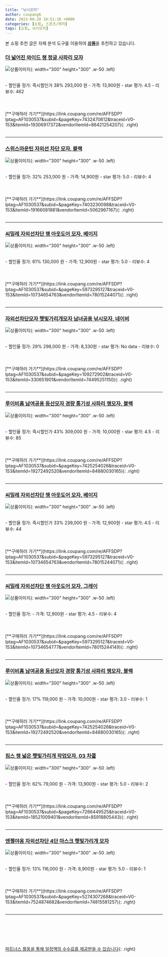 ```yaml
---
title: "낚시모자"
author: coupang6
date: 2023-08-20 10:51:10 +0800
categories: [쇼핑, 스포츠/레저]
tags: [쇼핑, 낚시모자]
---
```


본 쇼핑 추천 글은 자체 분석 도구를 이용하여 [**상품**](https://link.coupang.com/a/bao1ui)을 추천하고 있습니다.

### [더 넓어진 와이드 챙 정글 사파리 모자](https://link.coupang.com/re/AFFSDP?lptag=AF1030537&subid=&pageKey=7432470612&traceid=V0-153&itemId=19306917372&vendorItemId=86421254207)

![상품이미지](https://thumbnail10.coupangcdn.com/thumbnails/remote/230x230ex/image/vendor_inventory/c41a/a0400c61cff188cddbf0e07331e117b06997a93f65592100740435207dca.jpeg){: width="300" height="300" .w-50 .left}


<br>
- 할인율 정가: 즉시할인가 38%  293,000   원
- 가격: 13,900원
- star 평가: 4.5
- 리뷰수: 462
<br>
<br>
<br>
<br>
[**구매하러 가기**](https://link.coupang.com/re/AFFSDP?lptag=AF1030537&subid=&pageKey=7432470612&traceid=V0-153&itemId=19306917372&vendorItemId=86421254207){: .right}
<br>
<br>

---

### [스위스마운틴 자외선 차단 모자, 블랙](https://link.coupang.com/re/AFFSDP?lptag=AF1030537&subid=&pageKey=7403230098&traceid=V0-153&itemId=19166081881&vendorItemId=5062967167)

![상품이미지](https://thumbnail10.coupangcdn.com/thumbnails/remote/230x230ex/image/product/image/vendoritem/2019/08/22/5062967167/94bb7366-9916-44ee-9b87-b5e1f971a94a.jpg){: width="300" height="300" .w-50 .left}


<br>
- 할인율 정가: 32%  253,000   원
- 가격: 14,900원
- star 평가: 5.0
- 리뷰수: 4
<br>
<br>
<br>
<br>
[**구매하러 가기**](https://link.coupang.com/re/AFFSDP?lptag=AF1030537&subid=&pageKey=7403230098&traceid=V0-153&itemId=19166081881&vendorItemId=5062967167){: .right}
<br>
<br>

---

### [씨밀레 자외선차단 챙 아웃도어 모자, 베이지](https://link.coupang.com/re/AFFSDP?lptag=AF1030537&subid=&pageKey=5973295127&traceid=V0-153&itemId=10734654763&vendorItemId=78015244071)

![상품이미지](https://thumbnail7.coupangcdn.com/thumbnails/remote/230x230ex/image/retail/images/3136418081073713-c7b85f63-f65f-4c97-a341-5db73da4506f.jpg){: width="300" height="300" .w-50 .left}


<br>
- 할인율 정가: 61%  130,000   원
- 가격: 12,900원
- star 평가: 5.0
- 리뷰수: 4
<br>
<br>
<br>
<br>
[**구매하러 가기**](https://link.coupang.com/re/AFFSDP?lptag=AF1030537&subid=&pageKey=5973295127&traceid=V0-153&itemId=10734654763&vendorItemId=78015244071){: .right}
<br>
<br>

---

### [자외선차단모자 햇빛가리개모자 남녀공용 낚시모자, 네이비](https://link.coupang.com/re/AFFSDP?lptag=AF1030537&subid=&pageKey=109272902&traceid=V0-153&itemId=330651901&vendorItemId=74495251150)

![상품이미지](https://thumbnail8.coupangcdn.com/thumbnails/remote/230x230ex/image/rs_quotation_api/uckcishr/adb11074f11d491b88778708f5e5314b.jpg){: width="300" height="300" .w-50 .left}


<br>
- 할인율 정가: 29%  298,000   원
- 가격: 8,330원
- star 평가: No data
- 리뷰수: 0
<br>
<br>
<br>
<br>
[**구매하러 가기**](https://link.coupang.com/re/AFFSDP?lptag=AF1030537&subid=&pageKey=109272902&traceid=V0-153&itemId=330651901&vendorItemId=74495251150){: .right}
<br>
<br>

---

### [루이비홈 남여공용 등산모자 경량 통기성 사파리 챙모자, 블랙](https://link.coupang.com/re/AFFSDP?lptag=AF1030537&subid=&pageKey=7425254026&traceid=V0-153&itemId=19272492520&vendorItemId=84880030165)

![상품이미지](https://thumbnail9.coupangcdn.com/thumbnails/remote/230x230ex/image/retail/images/941888669000118-1e83475b-801b-4f9e-8e21-6e4d67fbb143.jpg){: width="300" height="300" .w-50 .left}


<br>
- 할인율 정가: 즉시할인가 43%  309,000   원
- 가격: 10,000원
- star 평가: 4.5
- 리뷰수: 85
<br>
<br>
<br>
<br>
[**구매하러 가기**](https://link.coupang.com/re/AFFSDP?lptag=AF1030537&subid=&pageKey=7425254026&traceid=V0-153&itemId=19272492520&vendorItemId=84880030165){: .right}
<br>
<br>

---

### [씨밀레 자외선차단 챙 아웃도어 모자, 베이지](https://link.coupang.com/re/AFFSDP?lptag=AF1030537&subid=&pageKey=5973295127&traceid=V0-153&itemId=10734654763&vendorItemId=78015244071)

![상품이미지](https://thumbnail7.coupangcdn.com/thumbnails/remote/230x230ex/image/retail/images/3136418081073713-c7b85f63-f65f-4c97-a341-5db73da4506f.jpg){: width="300" height="300" .w-50 .left}


<br>
- 할인율 정가: 즉시할인가 33%  239,000   원
- 가격: 12,900원
- star 평가: 4.5
- 리뷰수: 44
<br>
<br>
<br>
<br>
[**구매하러 가기**](https://link.coupang.com/re/AFFSDP?lptag=AF1030537&subid=&pageKey=5973295127&traceid=V0-153&itemId=10734654763&vendorItemId=78015244071){: .right}
<br>
<br>

---

### [씨밀레 자외선차단 챙 아웃도어 모자, 그레이](https://link.coupang.com/re/AFFSDP?lptag=AF1030537&subid=&pageKey=5973295127&traceid=V0-153&itemId=10734654777&vendorItemId=78015244149)

![상품이미지](https://thumbnail9.coupangcdn.com/thumbnails/remote/230x230ex/image/retail/images/815356731453759-fbbafe7a-0b8a-4a00-8280-211ee42665ab.jpg){: width="300" height="300" .w-50 .left}


<br>
- 할인율 정가: 
- 가격: 12,900원
- star 평가: 4.5
- 리뷰수: 4
<br>
<br>
<br>
<br>
[**구매하러 가기**](https://link.coupang.com/re/AFFSDP?lptag=AF1030537&subid=&pageKey=5973295127&traceid=V0-153&itemId=10734654777&vendorItemId=78015244149){: .right}
<br>
<br>

---

### [루이비홈 남여공용 등산모자 경량 통기성 사파리 챙모자, 블랙](https://link.coupang.com/re/AFFSDP?lptag=AF1030537&subid=&pageKey=7425254026&traceid=V0-153&itemId=19272492520&vendorItemId=84880030165)

![상품이미지](https://thumbnail9.coupangcdn.com/thumbnails/remote/230x230ex/image/retail/images/941888669000118-1e83475b-801b-4f9e-8e21-6e4d67fbb143.jpg){: width="300" height="300" .w-50 .left}


<br>
- 할인율 정가: 17%  119,000   원
- 가격: 10,000원
- star 평가: 3.0
- 리뷰수: 1
<br>
<br>
<br>
<br>
[**구매하러 가기**](https://link.coupang.com/re/AFFSDP?lptag=AF1030537&subid=&pageKey=7425254026&traceid=V0-153&itemId=19272492520&vendorItemId=84880030165){: .right}
<br>
<br>

---

### [짐스 챙 넓은 햇빛가리개 작업모자, 03 차콜](https://link.coupang.com/re/AFFSDP?lptag=AF1030537&subid=&pageKey=7266449525&traceid=V0-153&itemId=18521009401&vendorItemId=85918805443)

![상품이미지](https://thumbnail9.coupangcdn.com/thumbnails/remote/230x230ex/image/vendor_inventory/d902/21821f78e59e87f793a4b239acfb586ea4ec92861c6cb3f4d30812cbd234.jpg){: width="300" height="300" .w-50 .left}


<br>
- 할인율 정가: 62%  79,000   원
- 가격: 13,900원
- star 평가: 5.0
- 리뷰수: 2
<br>
<br>
<br>
<br>
[**구매하러 가기**](https://link.coupang.com/re/AFFSDP?lptag=AF1030537&subid=&pageKey=7266449525&traceid=V0-153&itemId=18521009401&vendorItemId=85918805443){: .right}
<br>
<br>

---

### [엔젤야옹 자외선차단 4단 마스크 햇빛가리개 모자](https://link.coupang.com/re/AFFSDP?lptag=AF1030537&subid=&pageKey=5274307268&traceid=V0-153&itemId=7524874682&vendorItemId=74815581257)

![상품이미지](https://thumbnail8.coupangcdn.com/thumbnails/remote/230x230ex/image/rs_quotation_api/mkg4qslv/857b6235594c48bab4019de7d17b55c2.jpg){: width="300" height="300" .w-50 .left}


<br>
- 할인율 정가: 13%  116,000   원
- 가격: 8,900원
- star 평가: 5.0
- 리뷰수: 1
<br>
<br>
<br>
<br>
[**구매하러 가기**](https://link.coupang.com/re/AFFSDP?lptag=AF1030537&subid=&pageKey=5274307268&traceid=V0-153&itemId=7524874682&vendorItemId=74815581257){: .right}
<br>
<br>

---
<br><br><br><br><br> [파트너스 활동을 통해 일정액의 수수료를 제공받을 수 있습니다](https://link.coupang.com/a/bao1ui){: .right}